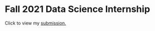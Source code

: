 # Fall 2021 Data Science Internship


Click to view my [submission.](https://nbviewer.jupyter.org/github/CinnamonXI/shopify/blob/main/shopify.ipynb)
